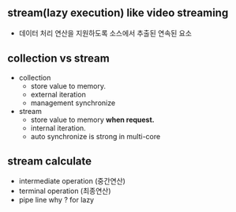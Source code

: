 ## stream(lazy execution) like video streaming
- 데이터 처리 연산을 지원하도록 소스에서 추출된 연속된 요소

## collection vs stream 
- collection
    - store value to memory.
    - external iteration
    - management synchronize
- stream
    - store value to memory **when request.**
    - internal iteration.
    - auto synchronize is strong in multi-core

## stream calculate  
- intermediate  operation (중간연산)
- terminal operation (최종연산)
- pipe line
why ? for lazy

